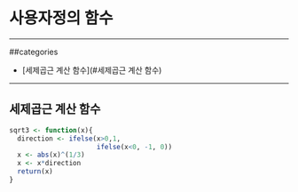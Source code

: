 # 사용자정의 함수
---
##categories
* [세제곱근 계산 함수](#세제곱근 계산 함수)
---



## 세제곱근 계산 함수
```r
sqrt3 <- function(x){
  direction <- ifelse(x>0,1,
                      ifelse(x<0, -1, 0))
  x <- abs(x)^(1/3)
  x <- x*direction
  return(x)
}
```
#
